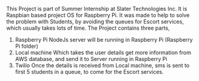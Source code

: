 This Project is part of Summer Internship at Slater Technologies Inc.
It is Raspbian based project OS for Raspberry Pi.
It was made to help to solve the problem with Students, by avoiding the queues for Escort services, which usually takes lots of time.
The Project contains three parts,
1) Raspberry Pi
NodeJs server will be running in Raspberry Pi (Raspberry Pi folder)
2) Local machine
Which takes the user details get more information from AWS database, and send it to Server running in Raspberry Pi
3) Twilio
Once the details is received from Local machine, sms is sent to first 5 students in a queue, to come for the Escort services.
